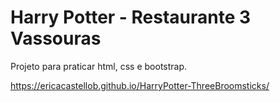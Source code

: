 # Harry Potter - Restaurante 3 Vassouras
 Projeto para praticar html, css e bootstrap.

 https://ericacastellob.github.io/HarryPotter-ThreeBroomsticks/
